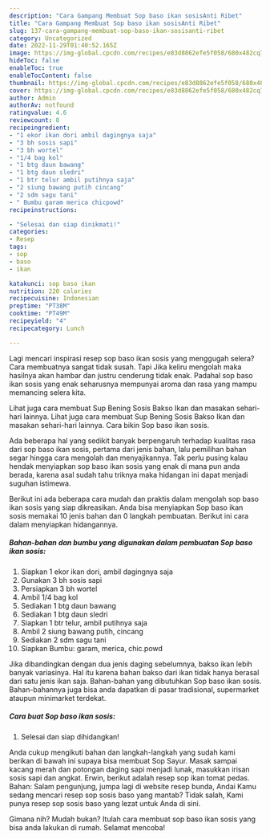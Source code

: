 ```yaml
---
description: "Cara Gampang Membuat Sop baso ikan sosisAnti Ribet"
title: "Cara Gampang Membuat Sop baso ikan sosisAnti Ribet"
slug: 137-cara-gampang-membuat-sop-baso-ikan-sosisanti-ribet
category: Uncategorized
date: 2022-11-29T01:40:52.165Z
image: https://img-global.cpcdn.com/recipes/e83d8862efe5f058/680x482cq70/sop-baso-ikan-sosis-foto-resep-utama.jpg
hideToc: false
enableToc: true
enableTocContent: false
thumbnail: https://img-global.cpcdn.com/recipes/e83d8862efe5f058/680x482cq70/sop-baso-ikan-sosis-foto-resep-utama.jpg
cover: https://img-global.cpcdn.com/recipes/e83d8862efe5f058/680x482cq70/sop-baso-ikan-sosis-foto-resep-utama.jpg
author: Admin
authorAv: notfound
ratingvalue: 4.6
reviewcount: 8
recipeingredient:
- "1 ekor ikan dori ambil dagingnya saja"
- "3 bh sosis sapi"
- "3 bh wortel"
- "1/4 bag kol"
- "1 btg daun bawang"
- "1 btg daun sledri"
- "1 btr telur ambil putihnya saja"
- "2 siung bawang putih cincang"
- "2 sdm sagu tani"
- " Bumbu garam merica chicpowd"
recipeinstructions:

- "Selesai dan siap dinikmati!"
categories:
- Resep
tags:
- sop
- baso
- ikan

katakunci: sop baso ikan 
nutrition: 220 calories
recipecuisine: Indonesian
preptime: "PT38M"
cooktime: "PT49M"
recipeyield: "4"
recipecategory: Lunch

---
```



Lagi mencari inspirasi resep sop baso ikan sosis yang menggugah selera? Cara membuatnya sangat tidak susah. Tapi Jika keliru mengolah maka hasilnya akan hambar dan justru cenderung tidak enak. Padahal sop baso ikan sosis yang enak seharusnya mempunyai aroma dan rasa yang mampu memancing selera kita.


Lihat juga cara membuat Sup Bening Sosis Bakso Ikan dan masakan sehari-hari lainnya. Lihat juga cara membuat Sup Bening Sosis Bakso Ikan dan masakan sehari-hari lainnya. Cara bikin Sop baso ikan sosis.

Ada beberapa hal yang sedikit banyak berpengaruh terhadap kualitas rasa dari sop baso ikan sosis, pertama dari jenis bahan, lalu pemilihan bahan segar hingga cara mengolah dan menyajikannya. Tak perlu pusing kalau hendak menyiapkan sop baso ikan sosis yang enak di mana pun anda berada, karena asal sudah tahu triknya maka hidangan ini dapat menjadi suguhan istimewa.


Berikut ini ada beberapa cara mudah dan praktis dalam mengolah sop baso ikan sosis yang siap dikreasikan. Anda bisa menyiapkan Sop baso ikan sosis memakai 10 jenis bahan dan 0 langkah pembuatan. Berikut ini cara dalam menyiapkan hidangannya.

<!--inarticleads1-->

##### Bahan-bahan dan bumbu yang digunakan dalam pembuatan Sop baso ikan sosis:

1. Siapkan 1 ekor ikan dori, ambil dagingnya saja
1. Gunakan 3 bh sosis sapi
1. Persiapkan 3 bh wortel
1. Ambil 1/4 bag kol
1. Sediakan 1 btg daun bawang
1. Sediakan 1 btg daun sledri
1. Siapkan 1 btr telur, ambil putihnya saja
1. Ambil 2 siung bawang putih, cincang
1. Sediakan 2 sdm sagu tani
1. Siapkan  Bumbu: garam, merica, chic.powd


Jika dibandingkan dengan dua jenis daging sebelumnya, bakso ikan lebih banyak variasinya. Hal itu karena bahan bakso dari ikan tidak hanya berasal dari satu jenis ikan saja. Bahan-bahan yang dibutuhkan Sop baso ikan sosis. Bahan-bahannya juga bisa anda dapatkan di pasar tradisional, supermarket ataupun minimarket terdekat. 

<!--inarticleads2-->

##### Cara buat Sop baso ikan sosis:


1. Selesai dan siap dihidangkan!

Anda cukup mengikuti bahan dan langkah-langkah yang sudah kami berikan di bawah ini supaya bisa membuat Sop Sayur. Masak sampai kacang merah dan potongan daging sapi menjadi lunak, masukkan irisan sosis sapi dan angkat. Erwin, berikut adalah resep sop ikan tomat pedas. Bahan: Salam pengunjung, jumpa lagi di website resep bunda, Andai Kamu sedang mencari resep sop sosis baso yang mantab? Tidak salah, Kami punya resep sop sosis baso yang lezat untuk Anda di sini. 

Gimana nih? Mudah bukan? Itulah cara membuat sop baso ikan sosis yang bisa anda lakukan di rumah. Selamat mencoba!
